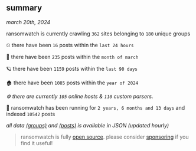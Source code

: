 
## summary
_march 20th, 2024_

ransomwatch is currently crawling `362` sites belonging to `180` unique groups

⏲ there have been `16` posts within the `last 24 hours`

🦈 there have been `235` posts within the `month of march`

🪐 there have been `1159` posts within the `last 90 days`

🏚 there have been `1085` posts within the `year of 2024`

_⚙️ there are currently `105` online hosts & `110` custom parsers._

🦕 ransomwatch has been running for `2 years, 6 months and 13 days` and indexed `10542` posts

_all data  [(groups)](http://ransomwhat.telemetry.ltd/groups) and [(posts)](http://ransomwhat.telemetry.ltd/posts) is available in JSON (updated hourly)_

> ransomwatch is fully [open source](https://github.com/joshhighet/ransomwatch#ransomwatch--). please consider [sponsoring](https://github.com/sponsors/joshhighet) if you find it useful!
